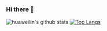 ### Hi there 👋
![huaweilin's github stats](https://github-readme-stats.vercel.app/api?username=huawei-lin&show_icons=true&theme=radical)
[![Top Langs](https://github-readme-stats.vercel.app/api/top-langs/?username=huawei-lin)](https://github.com/anuraghazra/github-readme-stats)
<!--
**huawei-lin/huawei-lin** is a ✨ _special_ ✨ repository because its `README.md` (this file) appears on your GitHub profile.

Here are some ideas to get you started:

- 🔭 I’m currently working on ...
- 🌱 I’m currently learning ...
- 👯 I’m looking to collaborate on ...
- 🤔 I’m looking for help with ...
- 💬 Ask me about ...
- 📫 How to reach me: ...
- 😄 Pronouns: ...
- ⚡ Fun fact: ...
-->
